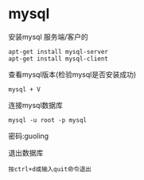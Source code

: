 # mysql

安装mysql 服务端/客户的
```
apt-get install mysql-server
apt-get install mysql-client
```
查看mysql版本(检验mysql是否安装成功)
```linux
mysql + V
```

连接mysql数据库
```
mysql -u root -p mysql
```
密码:guoling

退出数据库
```
按ctrl+d或输入quit命令退出
```
